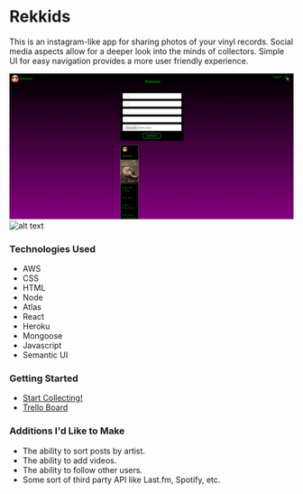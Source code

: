 # Rekkids
This is an instagram-like app for sharing photos of your vinyl records.
Social media aspects allow for a deeper look into the minds of collectors.
Simple UI for easy navigation provides a more user friendly experience.


![Main Page](public/Screenshot1.png)
![alt text]() 

### Technologies Used
- AWS
- CSS
- HTML
- Node
- Atlas
- React
- Heroku
- Mongoose
- Javascript
- Semantic UI

### Getting Started
- [Start Collecting!](https://rekkidsgram.herokuapp.com/)
- [Trello Board](https://trello.com/b/xoIsMbxu/rekkids-mern)

### Additions I'd Like to Make
- The ability to sort posts by artist.
- The ability to add videos.
- The ability to follow other users. 
- Some sort of third party API like Last.fm, Spotify, etc. 


